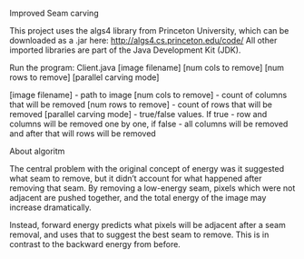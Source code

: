 Improved Seam carving

This project uses the algs4 library from Princeton University, which can be downloaded as a .jar here: http://algs4.cs.princeton.edu/code/
All other imported libraries are part of the Java Development Kit (JDK).

Run the program: Client.java [image filename] [num cols to remove] [num rows to remove] [parallel carving mode]

[image filename] - path to image
[num cols to remove] - count of columns that will be removed
[num rows to remove] - count of rows that will be removed
[parallel carving mode] - true/false values. If true - row and columns will be removed one by one, if false - all 
                          columns will be removed and after that will rows will be removed 

About algoritm

The central problem with the original concept of energy was it suggested what seam to remove, but it didn’t account for 
what happened after removing that seam. By removing a low-energy seam, pixels which were not adjacent are pushed together, 
and the total energy of the image may increase dramatically.

Instead, forward energy predicts what pixels will be adjacent after a seam removal, and uses that to suggest the best 
seam to remove. This is in contrast to the backward energy from before.